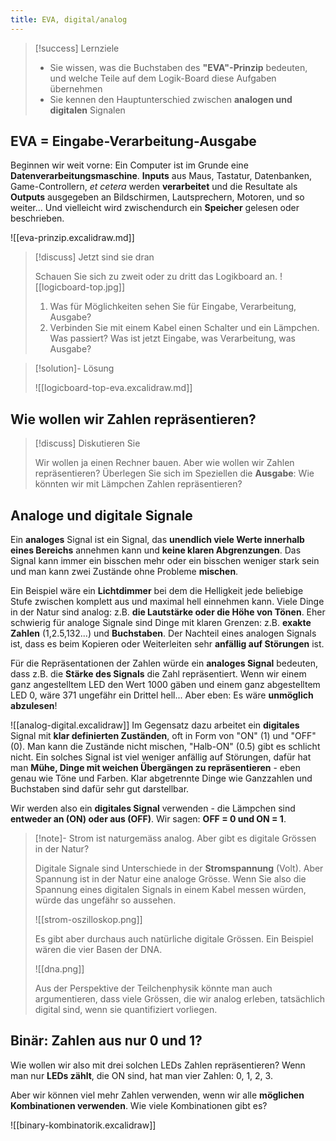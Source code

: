 ```yaml
---
title: EVA, digital/analog
---
```

> [!success] Lernziele
> 
> - Sie wissen, was die Buchstaben des **"EVA"-Prinzip** bedeuten, und welche Teile auf dem Logik-Board diese Aufgaben übernehmen
> - Sie kennen den Hauptunterschied zwischen **analogen und digitalen** Signalen

## EVA = Eingabe-Verarbeitung-Ausgabe

Beginnen wir weit vorne: Ein Computer ist im Grunde eine **Datenverarbeitungsmaschine**. **Inputs** aus Maus, Tastatur, Datenbanken, Game-Controllern, *et cetera* werden **verarbeitet** und die Resultate als **Outputs** ausgegeben an Bildschirmen, Lautsprechern, Motoren, und so weiter... Und vielleicht wird zwischendurch ein **Speicher** gelesen oder beschrieben.

![[eva-prinzip.excalidraw.md]]

> [!discuss] Jetzt sind sie dran
> 
> Schauen Sie sich zu zweit oder zu dritt das Logikboard an. 
> ![[logicboard-top.jpg]]
> 1. Was für Möglichkeiten sehen Sie für Eingabe, Verarbeitung, Ausgabe?
> 2. Verbinden Sie mit einem Kabel einen Schalter und ein Lämpchen. Was passiert? Was ist jetzt Eingabe, was Verarbeitung, was Ausgabe?

> [!solution]- Lösung
> 
> ![[logicboard-top-eva.excalidraw.md]]

## Wie wollen wir Zahlen repräsentieren?

> [!discuss] Diskutieren Sie
> 
> Wir wollen ja einen Rechner bauen. Aber wie wollen wir Zahlen repräsentieren? Überlegen Sie sich im Speziellen die **Ausgabe**: Wie könnten wir mit Lämpchen Zahlen repräsentieren?
## Analoge und digitale Signale

Ein **analoges** Signal ist ein Signal, das **unendlich viele Werte innerhalb eines Bereichs** annehmen kann und **keine klaren Abgrenzungen**. Das Signal kann immer ein bisschen mehr oder ein bisschen weniger stark sein und man kann zwei Zustände ohne Probleme **mischen**.

Ein Beispiel wäre ein **Lichtdimmer** bei dem die Helligkeit jede beliebige Stufe zwischen komplett aus und maximal hell einnehmen kann. Viele Dinge in der Natur sind analog: z.B. **die Lautstärke oder die Höhe von Tönen**. Eher schwierig für analoge Signale sind Dinge mit klaren Grenzen: z.B. **exakte Zahlen** (1,2.5,132...) und **Buchstaben**. Der Nachteil eines analogen Signals ist, dass es beim Kopieren oder Weiterleiten sehr **anfällig auf Störungen** ist.

Für die Repräsentationen der Zahlen würde ein **analoges Signal** bedeuten, dass z.B. die **Stärke des Signals** die Zahl repräsentiert. Wenn wir einem ganz angestelltem LED den Wert 1000 gäben und einem ganz abgestelltem LED 0, wäre 371 ungefähr ein Drittel hell... Aber eben: Es wäre **unmöglich abzulesen**!

![[analog-digital.excalidraw]]
Im Gegensatz dazu arbeitet ein **digitales** Signal mit **klar definierten Zuständen**, oft in Form von "ON" (1) und "OFF" (0). Man kann die Zustände nicht mischen, "Halb-ON" (0.5) gibt es schlicht nicht. Ein solches Signal ist viel weniger anfällig auf Störungen, dafür hat man **Mühe, Dinge mit weichen Übergängen zu repräsentieren** - eben genau wie Töne und Farben. Klar abgetrennte Dinge wie Ganzzahlen und Buchstaben sind dafür sehr gut darstellbar.

Wir werden also ein **digitales Signal** verwenden - die Lämpchen sind **entweder an (ON) oder aus (OFF)**. Wir sagen: **OFF = 0 und ON = 1**.

> [!note]- Strom ist naturgemäss analog. Aber gibt es digitale Grössen in der Natur?
> 
> Digitale Signale sind Unterschiede in der **Stromspannung** (Volt). Aber Spannung ist in der Natur eine analoge Grösse. Wenn Sie also die Spannung eines digitalen Signals in einem Kabel messen würden, würde das ungefähr so aussehen.
> 
> ![[strom-oszilloskop.png]]
> 
> Es gibt aber durchaus auch natürliche digitale Grössen. Ein Beispiel wären die vier Basen der DNA.
> 
> ![[dna.png]]
> 
> Aus der Perspektive der Teilchenphysik könnte man auch argumentieren, dass viele Grössen, die wir analog erleben, tatsächlich digital sind, wenn sie quantifiziert vorliegen.

## Binär: Zahlen aus nur 0 und 1?

Wie wollen wir also mit drei solchen LEDs Zahlen repräsentieren? Wenn man nur **LEDs zählt**, die ON sind, hat man vier Zahlen: 0, 1, 2, 3. 

Aber wir können viel mehr Zahlen verwenden, wenn wir alle **möglichen Kombinationen verwenden**. Wie viele Kombinationen gibt es?

![[binary-kombinatorik.excalidraw]]